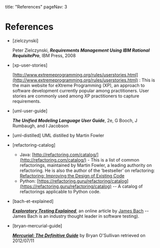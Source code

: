 <frontmatter>
title: "References"
pageNav: 3
</frontmatter>

<link rel="stylesheet" href="{{baseUrl}}/css/textbook.css">

<div class="website-content">

# References

* [zielczynski] <div id="zielczynski">Peter Zielczynski, _**Requirements Management Using IBM Rational RequisitePro**_, IBM Press, 2008</div>

* [xp-user-stories]

  <div id="xp-user-stories">

  [http://www.extremeprogramming.org/rules/userstories.html](http://www.extremeprogramming.org/rules/userstories.html) : This is the main website for eXtreme Programming (XP), an approach to software development currently popular among practitioners. User stories are commonly used among XP practitioners to capture requirements.

  </div>

* [uml-user-guide]

  <span id="uml-user-guide">_**The Unified Modeling Language User Guide**_, 2e, G Booch, J Rumbaugh, and I Jacobson </span>

* [uml-distilled] <span id="uml-distilled">UML distilled by Martin Fowler </span>

* [refactoring-catalog]

  <span id="refactoring-catalog">
  
  * Java: [http://refactoring.com/catalog/](http://refactoring.com/catalog/) - This is a list of common refactorings, maintained by Martin Fowler, a leading authority on refactoring. He is also the author of the ‘bestseller’ on refactoring: [Refactoring: Improving the Design of Existing Code](https://martinfowler.com/books/#refactoring)
  * Python: [https://refactoring.guru/refactoring/catalog](https://refactoring.guru/refactoring/catalog) -- A catalog of refactorings applicable to Python code.
  
  </span>


* [bach-et-explained]

  <div id="bach-et-explained">
  
  [_**Exploratory Testing Explained**_](http://www.satisfice.com/articles/et-article.pdf), an online article by [James Bach](http://www.satisfice.com/aboutjames.shtml)  -- James Bach is an industry thought leader in software testing).
  
  </div>

* [bryan-mercurial-guide]

  <div id="bryan-mercurial-guide">
  
  [_**Mercurial: The Definitive Guide**_](http://hgbook.red-bean.com/) by Bryan O'Sullivan retrieved on 2012/07/11
  
  </div>

</div>
